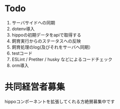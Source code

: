 # Todo
1. サーバサイドへの同期
2. dotenv導入
3. hippoの初期データをapiで取得する
4. 飼育実行からのステータスへの反映
5. 飼育処理のlog(及びそれをサーバへ同期）
6. testコード
7. ESLint / Pretiter / husky などによるコードチェック
8. orm導入

# 共同経営者募集
hippoコンポーネントを拡張してくれる方絶賛募集中です
